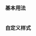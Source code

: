 ### 基本用法

```vue demo src="../../examples/divider/base.vue"
```

### 自定义样式

```vue demo vue demo src="../../examples/divider/custom.vue"
```